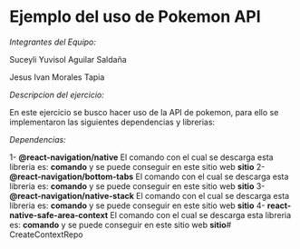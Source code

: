 ﻿# **Ejemplo del uso de Pokemon API**

*Integrantes del Equipo:*

Suceyli Yuvisol  Aguilar Saldaña

Jesus Ivan Morales Tapia

*Descripcion del ejercicio:* 

En este ejercicio se busco hacer uso de la API de pokemon, para ello se implementaron las siguientes dependencias y librerias:

*Dependencias:*

1- **@react-navigation/native**
    El comando con el cual se descarga esta libreria es: **comando** y se puede conseguir en este sitio web **sitio**
2- **@react-navigation/bottom-tabs**
    El comando con el cual se descarga esta libreria es: **comando** y se puede conseguir en este sitio web **sitio**
3- **@react-navigation/native-stack**
    El comando con el cual se descarga esta libreria es: **comando** y se puede conseguir en este sitio web **sitio**
4- **react-native-safe-area-context**
    El comando con el cual se descarga esta libreria es: **comando** y se puede conseguir en este sitio web **sitio**# CreateContextRepo
